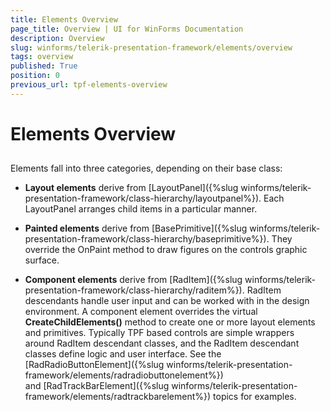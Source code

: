 ```yaml
---
title: Elements Overview
page_title: Overview | UI for WinForms Documentation
description: Overview
slug: winforms/telerik-presentation-framework/elements/overview
tags: overview
published: True
position: 0
previous_url: tpf-elements-overview
---
```


# Elements Overview

## 

Elements fall into three categories, depending on their base class:

* __Layout elements__ derive from [LayoutPanel]({%slug winforms/telerik-presentation-framework/class-hierarchy/layoutpanel%}). Each LayoutPanel arranges child items in a particular manner.

* __Painted elements__ derive from [BasePrimitive]({%slug winforms/telerik-presentation-framework/class-hierarchy/baseprimitive%}). They override the OnPaint method to draw figures on the controls graphic surface.

* __Component elements__ derive from [RadItem]({%slug winforms/telerik-presentation-framework/class-hierarchy/raditem%}). RadItem descendants handle user input and can be worked with in the design environment. A component element overrides the virtual __CreateChildElements()__ method to create one or more layout elements and primitives. Typically TPF based controls are simple wrappers around RadItem descendant classes, and the RadItem descendant classes define logic and user interface. See the [RadRadioButtonElement]({%slug winforms/telerik-presentation-framework/elements/radradiobuttonelement%}) and [RadTrackBarElement]({%slug winforms/telerik-presentation-framework/elements/radtrackbarelement%}) topics for examples.
